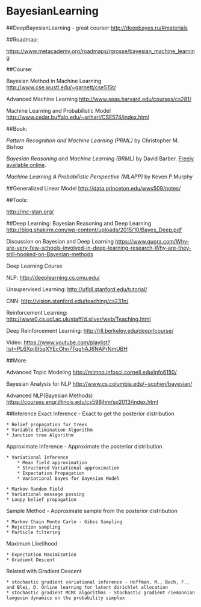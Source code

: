 # BayesianLearning


##DeepBayesianLearning - great courser
http://deepbayes.ru/#materials


##Roadmap:

https://www.metacademy.org/roadmaps/rgrosse/bayesian_machine_learning

##Course:

Bayesian Method in Machine Learning
http://www.cse.wustl.edu/~garnett/cse515t/

Advanced Machine Learning
http://www.seas.harvard.edu/courses/cs281/

Machine Learning and Probabilistic Model
http://www.cedar.buffalo.edu/~srihari/CSE574/index.html

##Book:

*Pattern Recognition and Machine Learning (PRML)* by Christopher M. Bishop

*Bayesian Reasoning and Machine Learning (BRML)* by David Barber. [Freely available online](http://www.cs.ucl.ac.uk/staff/d.barber/brml/).

*Machine Learning A Probabilistic Perspective (MLAPP)* by Keven.P.Murphy

##Generalized Linear Model
http://data.princeton.edu/wws509/notes/

##Tools:

http://mc-stan.org/

##Deep Learning:
Bayesian Reasoning and Deep Learning
http://blog.shakirm.com/wp-content/uploads/2015/10/Bayes_Deep.pdf

Discussion on Bayesian and Deep Learning
https://www.quora.com/Why-are-very-few-schools-involved-in-deep-learning-research-Why-are-they-still-hooked-on-Bayesian-methods

Deep Learning Course

NLP: http://deeplearning.cs.cmu.edu/

Unsupervised Learning: http://ufldl.stanford.edu/tutorial/

CNN: http://vision.stanford.edu/teaching/cs231n/

Reinforcement Learning: http://www0.cs.ucl.ac.uk/staff/d.silver/web/Teaching.html

Deep Reinforcement Learning: http://rll.berkeley.edu/deeprlcourse/

Video: https://www.youtube.com/playlist?list=PL6Xpj9I5qXYEcOhn7TqghAJ6NAPrNmUBH


##More:

Advanced Topic Modeling
http://mimno.infosci.cornell.edu/info6150/

Bayesian Analysis for NLP
http://www.cs.columbia.edu/~scohen/bayesian/

Advanced NLP(Bayesian Methods)
https://courses.engr.illinois.edu/cs598jhm/sp2013/index.html

##Inference
Exact Inference  - Exact to get the posterior distribution

	* Belief propagation for trees
	* Variable Elimination Algorithm
	* Junction tree Algorithm

Approximate inference - Approximate the posterior distribution

	* Variational Inference
		* Mean field approximation
		* Structured Variational approximation
		* Expectation Propagation
		* Variational Bayes for Bayesian Model

	* Markov Random Field
	* Variational message passing
	* Loopy belief propagation

Sample Method - Approximate sample from the posterior distribution

	* Markov Chain Monte Carlo - Gibss Sampling
	* Rejection sampling
	* Particle filtering

Maximum Likelihood

	* Expectation Maximization 
	* Gradient Descent


Related with Gradient Descent

	* stochastic gradient variational inference - Hoffman, M., Bach, F., and Blei, D. Online learning for latent dirichlet allocation
	* stochastic gradient MCMC algorithms - Stochastic gradient riemannian langevin dynamics on the probability simplex

